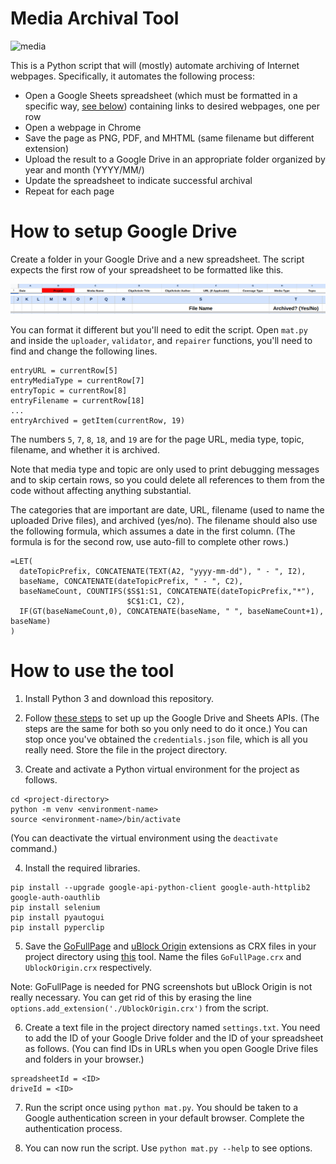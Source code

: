 # Media Archival Tool

![media](assets/video.gif)

This is a Python script that will (mostly) automate archiving of Internet webpages. Specifically, it automates the following process:

- Open a Google Sheets spreadsheet (which must be formatted in a specific way, [see below](#how-to-setup-google-drive)) containing links to desired webpages, one per row
- Open a webpage in Chrome
- Save the page as PNG, PDF, and MHTML (same filename but different extension)
- Upload the result to a Google Drive in an appropriate folder organized by year and month (YYYY/MM/)
- Update the spreadsheet to indicate successful archival
- Repeat for each page

# How to setup Google Drive

Create a folder in your Google Drive and a new spreadsheet. The script expects the first row of your spreadsheet to be formatted like this.

![alt text](assets/sheet1.png)
![alt text](assets/sheet2.png)

You can format it different but you'll need to edit the script. Open `mat.py` and inside the `uploader`, `validator`, and `repairer` functions, you'll need to find and change the following lines.

```
entryURL = currentRow[5]
entryMediaType = currentRow[7]
entryTopic = currentRow[8]
entryFilename = currentRow[18]
...
entryArchived = getItem(currentRow, 19)
```

The numbers `5`, `7`, `8`, `18`, and `19` are for the page URL, media type, topic, filename, and whether it is archived.

Note that media type and topic are only used to print debugging messages and to skip certain rows, so you could delete all references to them from the code without affecting anything substantial.

The categories that are important are date, URL, filename (used to name the uploaded Drive files), and archived (yes/no). The filename should also use the following formula, which assumes a date in the first column. (The formula is for the second row, use auto-fill to complete other rows.)

```
=LET(
  dateTopicPrefix, CONCATENATE(TEXT(A2, "yyyy-mm-dd"), " - ", I2),
  baseName, CONCATENATE(dateTopicPrefix, " - ", C2),
  baseNameCount, COUNTIFS($S$1:S1, CONCATENATE(dateTopicPrefix,"*"),
                          $C$1:C1, C2), 
  IF(GT(baseNameCount,0), CONCATENATE(baseName, " ", baseNameCount+1), baseName)
)
```

# How to use the tool

1. Install Python 3 and download this repository.

2. Follow [these steps](https://developers.google.com/drive/api/quickstart/python) to set up up the Google Drive and Sheets APIs. (The steps are the same for both so you only need to do it once.) You can stop once you've obtained the `credentials.json` file, which is all you really need. Store the file in the project directory.

3. Create and activate a Python virtual environment for the project as follows.

```
cd <project-directory>
python -m venv <environment-name>
source <environment-name>/bin/activate
````

(You can deactivate the virtual environment using the `deactivate` command.)

4. Install the required libraries.

```
pip install --upgrade google-api-python-client google-auth-httplib2 google-auth-oauthlib
pip install selenium
pip install pyautogui
pip install pyperclip
```

5. Save the [GoFullPage](https://chrome.google.com/webstore/detail/gofullpage-full-page-scre/fdpohaocaechififmbbbbbknoalclacl) and [uBlock Origin](https://chrome.google.com/webstore/detail/ublock-origin/cjpalhdlnbpafiamejdnhcphjbkeiagm) extensions as CRX files in your project directory using [this](https://standaloneinstaller.com/online-tools/crx-downloader) tool. Name the files `GoFullPage.crx` and `UblockOrigin.crx` respectively.

Note: GoFullPage is needed for PNG screenshots but uBlock Origin is not really necessary. You can get rid of this by erasing the line `options.add_extension('./UblockOrigin.crx')` from the script.

6. Create a text file in the project directory named `settings.txt`. You need to add the ID of your Google Drive folder and the ID of your spreadsheet as follows. (You can find IDs in URLs when you open Google Drive files and folders in your browser.)

```
spreadsheetId = <ID>
driveId = <ID>
```

7. Run the script once using `python mat.py`. You should be taken to a Google authentication screen in your default browser. Complete the authentication process.

8. You can now run the script. Use `python mat.py --help` to see options.
